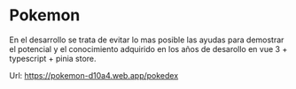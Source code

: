 # Pokemon

En el desarrollo se trata de evitar lo mas posible las ayudas para demostrar el potencial y el conocimiento adquirido en los años de desarollo en vue 3 + typescript + pinia store.

Url: https://pokemon-d10a4.web.app/pokedex
